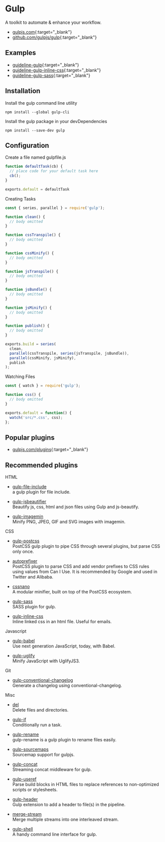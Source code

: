 # Gulp

A toolkit to automate & enhance your workflow.

- [gulpjs.com](https://gulpjs.com/){:target="_blank"}
- [github.com/gulpjs/gulp](https://github.com/gulpjs/gulp){:target="_blank"}

## Examples

- [guideline-gulp](https://github.com/w3labkr/guideline-gulp){:target="_blank"}
- [guideline-gulp-inline-css](https://github.com/w3labkr/guideline-gulp-inline-css){:target="_blank"}
- [guideline-gulp-sass](https://github.com/w3labkr/guideline-gulp-sass){:target="_blank"}

## Installation

Install the gulp command line utility

```shell
npm install --global gulp-cli
```

Install the gulp package in your devDependencies

```shell
npm install --save-dev gulp
```

## Configuration

Create a file named gulpfile.js

```javascript
function defaultTask(cb) {
  // place code for your default task here
  cb();
}

exports.default = defaultTask
```

Creating Tasks

```javascript
const { series, parallel } = require('gulp');

function clean() {
  // body omitted
}

function cssTranspile() {
  // body omitted
}

function cssMinify() {
  // body omitted
}

function jsTranspile() {
  // body omitted
}

function jsBundle() {
  // body omitted
}

function jsMinify() {
  // body omitted
}

function publish() {
  // body omitted
}

exports.build = series(
  clean,
  parallel(cssTranspile, series(jsTranspile, jsBundle)),
  parallel(cssMinify, jsMinify),
  publish
);
```

Watching Files

```javascript
const { watch } = require('gulp');

function css() {
  // body omitted
}

exports.default = function() {
  watch('src/*.css', css);
};
```

## Popular plugins

- [gulpjs.com/plugins](https://gulpjs.com/plugins){:target="_blank"}

## Recommended plugins

HTML

- [gulp-file-include](gulp-file-include.html)  
   a gulp plugin for file include.

- [gulp-jsbeautifier](gulp-jsbeautifier.html)  
   Beautify js, css, html and json files using Gulp and js-beautify.

- [gulp-imagemin](gulp-imagemin.html)  
   Minify PNG, JPEG, GIF and SVG images with imagemin.

CSS

- [gulp-postcss](gulp-postcss.html)  
   PostCSS gulp plugin to pipe CSS through several plugins, but parse CSS only once.

- [autoprefixer](autoprefixer.html)  
   PostCSS plugin to parse CSS and add vendor prefixes to CSS rules using values from Can I Use. It is recommended by Google and used in Twitter and Alibaba.

- [cssnano](cssnano.html)  
   A modular minifier, built on top of the PostCSS ecosystem.

- [gulp-sass](gulp-sass.html)  
   SASS plugin for gulp.

- [gulp-inline-css](gulp-inline-css.html)  
   Inline linked css in an html file. Useful for emails.

Javascript

- [gulp-babel](gulp-babel.html)  
   Use next generation JavaScript, today, with Babel.

- [gulp-uglify](gulp-uglify.html)  
   Minify JavaScript with UglifyJS3.

Git

- [gulp-conventional-changelog](gulp-conventional-changelog.html)  
   Generate a changelog using conventional-changelog.

Misc

- [del](del.html)  
   Delete files and directories.

- [gulp-if](gulp-if.html)  
   Conditionally run a task.

- [gulp-rename](gulp-rename.html)  
   gulp-rename is a gulp plugin to rename files easily.

- [gulp-sourcemaps](gulp-sourcemaps.html)  
   Sourcemap support for gulpjs.

- [gulp-concat](gulp-concat.html)  
   Streaming concat middleware for gulp.

- [gulp-useref](gulp-useref.html)  
   Parse build blocks in HTML files to replace references to non-optimized scripts or stylesheets.

- [gulp-header](gulp-header.html)  
   Gulp extension to add a header to file(s) in the pipeline.

- [merge-stream](merge-stream.html)  
   Merge multiple streams into one interleaved stream.

- [gulp-shell](gulp-shell.html)  
   A handy command line interface for gulp.
